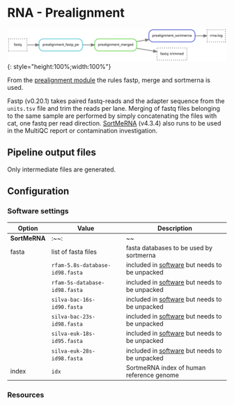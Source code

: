 # RNA - Prealignment
![dag plot](includes/images/rna_prealignment.svg){: style="height:100%;width:100%"}

From the [prealignment module](https://hydra-genetics-prealignment.readthedocs.io/en/latest/) the rules fastp, merge and sortmerna is used. 

Fastp (v0.20.1) takes paired fastq-reads and the adapter sequence from the `units.tsv` file and trim the reads per lane. Merging of fastq files belonging to the same sample are performed by simply concatenating the files with cat, one fastq per read direction. [SortMeRNA](https://github.com/sortmerna/sortmerna) (v4.3.4) also runs to be used in the MultiQC report or contamination investigation.

## Pipeline output files
Only intermediate files are generated.

## Configuration
### Software settings
|Option| Value| Description|
|---|---|---|
|**SortMeRNA** | :~~: | ~~ |
|fasta| list of fasta files | fasta databases to be used by sortmerna |
| | `rfam-5.8s-database-id98.fasta` | included in [software](https://github.com/sortmerna/sortmerna?tab=readme-ov-file#databases) but needs to be unpacked|
| | `rfam-5s-database-id98.fasta` |included in [software](https://github.com/sortmerna/sortmerna?tab=readme-ov-file#databases) but needs to be unpacked|
| | `silva-bac-16s-id90.fasta` |included in [software](https://github.com/sortmerna/sortmerna?tab=readme-ov-file#databases) but needs to be unpacked|
| | `silva-bac-23s-id98.fasta` |included in [software](https://github.com/sortmerna/sortmerna?tab=readme-ov-file#databases) but needs to be unpacked|
| | `silva-euk-18s-id95.fasta` |included in [software](https://github.com/sortmerna/sortmerna?tab=readme-ov-file#databases) but needs to be unpacked|
| | `silva-euk-28s-id98.fasta` |included in [software](https://github.com/sortmerna/sortmerna?tab=readme-ov-file#databases) but needs to be unpacked|
| index | `idx` | SortmeRNA index of human reference genome|

### Resources